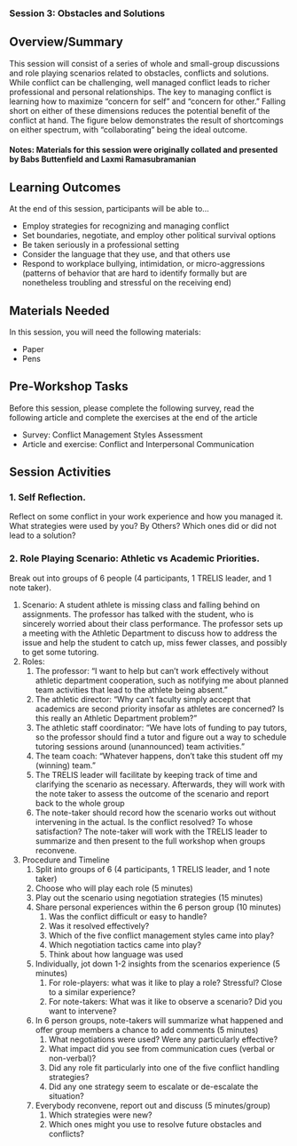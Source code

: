 ### Session 3: Obstacles and Solutions

## Overview/Summary
This session will consist of a series of whole and small-group discussions and role playing scenarios related to obstacles, conflicts and solutions. While conflict can be challenging, well managed conflict leads to richer professional and personal relationships. The key to managing conflict is learning how to maximize “concern for self” and “concern for other.” Falling short on either of these dimensions reduces the potential benefit of the conflict at hand. The figure below demonstrates the result of shortcomings on either spectrum, with “collaborating” being the ideal outcome. 

#### Notes: Materials for this session were originally collated and presented by Babs Buttenfield and Laxmi Ramasubramanian

## Learning Outcomes
At the end of this session, participants will be able to… 
* Employ strategies for recognizing and managing conflict
* Set boundaries, negotiate, and employ other political survival options
* Be taken seriously in a professional setting
* Consider the language that they use, and that others use
* Respond to workplace bullying, intimidation, or micro-aggressions (patterns of behavior that are hard to identify formally but are nonetheless troubling and stressful on the receiving end)

## Materials Needed
In this session, you will need the following materials:
* Paper
* Pens

## Pre-Workshop Tasks
Before this session, please complete the following survey, read the following article and complete the exercises at the end of the article
* Survey: Conflict Management Styles Assessment
* Article and exercise: Conflict and Interpersonal Communication
  
## Session Activities
### 1. Self Reflection. 
Reflect on some conflict in your work experience and how you managed it. What strategies were used by you? By Others? Which ones did or did not lead to a solution?

### 2. Role Playing Scenario: Athletic vs Academic Priorities. 
Break out into groups of 6 people (4 participants, 1 TRELIS leader, and 1 note taker). 
1. Scenario: A student athlete is missing class and falling behind on assignments. The professor has talked with the student, who is sincerely worried about their class performance. The professor sets up a meeting with the Athletic Department to discuss how to address the issue and help the student to catch up, miss fewer classes, and possibly to get some tutoring.
2. Roles:
    1. The professor: “I want to help but can’t work effectively without athletic department cooperation, such as notifying me about planned team activities that lead to the athlete being absent.”
    2. The athletic director: “Why can’t faculty simply accept that academics are second priority insofar as athletes are concerned? Is this really an Athletic Department problem?”
    3. The athletic staff coordinator: “We have lots of funding to pay tutors, so the professor should find a tutor and figure out a way to schedule tutoring sessions around (unannounced) team activities.”
    4. The team coach: “Whatever happens, don’t take this student off my (winning) team.”
    5. The TRELIS leader will facilitate by keeping track of time and clarifying the scenario as necessary. Afterwards, they will work with the note taker to assess the outcome of the scenario and report back to the whole group
    6. The note-taker should record how the scenario works out without intervening in the actual. Is the conflict resolved? To whose satisfaction? The note-taker will work with the TRELIS leader to summarize and then present to the full workshop when groups reconvene. 
3. Procedure and Timeline
    1. Split into groups of 6 (4 participants, 1 TRELIS leader, and 1 note taker)
    2. Choose who will play each role (5 minutes)
    3. Play out the scenario using negotiation strategies (15 minutes)
    4. Share personal experiences within the 6 person group (10 minutes)
        1. Was the conflict difficult or easy to handle?
        2. Was it resolved effectively?
        3. Which of the five conflict management styles came into play?
        4. Which negotiation tactics came into play?
        5. Think about how language was used
    5. Individually, jot down 1-2 insights from the scenarios experience (5 minutes)
        1. For role-players: what was it like to play a role? Stressful? Close to a similar experience?
        2. For note-takers: What was it like to observe a scenario? Did you want to intervene?
    6. In 6 person groups, note-takers will summarize what happened and offer group members a chance to add comments (5 minutes)
        1. What negotiations were used? Were any particularly effective?
        2. What impact did you see from communication cues (verbal or non-verbal)?
        3. Did any role fit particularly into one of the five conflict handling strategies?
        4. Did any one strategy seem to escalate or de-escalate the situation?
    7. Everybody reconvene, report out and discuss (5 minutes/group)
        1. Which strategies were new?
        2. Which ones might you use to resolve future obstacles and conflicts?

